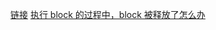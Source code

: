 [链接](http://ios.jobbole.com/84310/)
[执行 block 的过程中，block 被释放了怎么办](https://stackoverflow.com/questions/12272783/what-happens-when-a-block-is-set-to-nil-during-its-execution)
